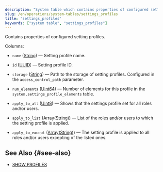 ```yaml
---
description: "System table which contains properties of configured setting profiles."
slug: /en/operations/system-tables/settings_profiles
title: "settings_profiles"
keywords: ["system table", "settings_profiles"]
---
```


Contains properties of configured setting profiles.

Columns:
- `name` ([String](../../sql-reference/data-types/string.md)) — Setting profile name.

- `id` ([UUID](../../sql-reference/data-types/uuid.md)) — Setting profile ID.

- `storage` ([String](../../sql-reference/data-types/string.md)) — Path to the storage of setting profiles. Configured in the `access_control_path` parameter.

- `num_elements` ([UInt64](../../sql-reference/data-types/int-uint.md)) — Number of elements for this profile in the `system.settings_profile_elements` table.

- `apply_to_all` ([UInt8](../../sql-reference/data-types/int-uint.md#uint-ranges)) — Shows that the settings profile set for all roles and/or users.

- `apply_to_list` ([Array](../../sql-reference/data-types/array.md)([String](../../sql-reference/data-types/string.md))) — List of the roles and/or users to which the setting profile is applied.

- `apply_to_except` ([Array](../../sql-reference/data-types/array.md)([String](../../sql-reference/data-types/string.md))) — The setting profile is applied to all roles and/or users excepting of the listed ones.

## See Also {#see-also}

- [SHOW PROFILES](../../sql-reference/statements/show.md#show-profiles-statement)
